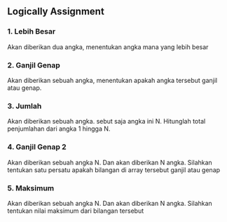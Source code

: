 ## Logically Assignment
### 1. Lebih Besar
Akan diberikan dua angka, menentukan angka mana yang lebih besar
### 2. Ganjil Genap
Akan diberikan sebuah angka, menentukan apakah angka tersebut ganjil atau
genap.
### 3. Jumlah
Akan diberikan sebuah angka. sebut saja angka ini N.
Hitunglah total penjumlahan dari angka 1 hingga N.
### 4. Ganjil Genap 2
Akan diberikan sebuah angka N. Dan akan diberikan N angka.
Silahkan tentukan satu persatu apakah bilangan di array tersebut ganjil atau genap
### 5. Maksimum
Akan diberikan sebuah angka N. Dan akan diberikan N angka.
Silahkan tentukan nilai maksimum dari bilangan tersebut

